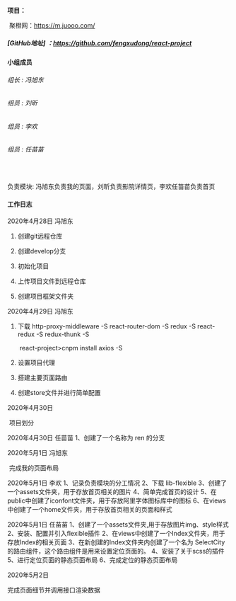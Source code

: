 **项目：**

​		聚橙网：https://m.juooo.com/

##### 			[GitHub地址]  ：https://github.com/fengxudong/react-project

#### **小组成员**

###### 		组长 : 冯旭东

###### 		组员 : 刘昕

###### 		组员 : 李欢

###### 		组员 : 任苗苗

​	

负责模块: 冯旭东负责我的页面，刘昕负责影院详情页，李欢任苗苗负责首页

#### **工作日志**

2020年4月28日  冯旭东

1.  创建git远程仓库
2.  创建develop分支
3.  初始化项目
4.  上传项目文件到远程仓库

5. 创建项目框架文件夹

2020年4月29日  冯旭东

1. 下载   http-proxy-middleware -S
   	  	react-router-dom -S
      	   redux -S
       	  react-redux -S
   		  redux-thunk -S

   ​         react-project>cnpm install axios -S

2. 设置项目代理 

3. 搭建主要页面路由

4. 创建store文件并进行简单配置

2020年4月30日 

​	项目划分

2020年4月30日
任苗苗
1、创建了一个名称为 ren 的分支 

2020年5月1日 冯旭东 

​	完成我的页面布局

2020年5月1日 李欢
1、记录负责模块的分工情况
2、下载  lib-flexible
3、创建了一个assets文件夹，用于存放首页相关的图片
4、简单完成首页的设计
5、在public中创建了iconfont文件夹，用于存放阿里字体图标库中的图标
6、在views中创建了一个home文件夹，用于存放首页相关的页面和样式

2020年5月1日
任苗苗
1、创建了一个assets文件夹,用于存放图片img、style样式
2、安装、配置并引入flexible插件
2、在views中创建了一个Index文件夹，用于存放Index的相关页面
3、在新创建的Index文件夹内创建了一个名为 SelectCity 的路由组件，这个路由组件是用来设置定位页面的。
4、安装了关于scss的插件
5、进行定位页面的静态页面布局
6、完成定位的静态页面布局

2020年5月2日 

完成页面细节并调用接口渲染数据

